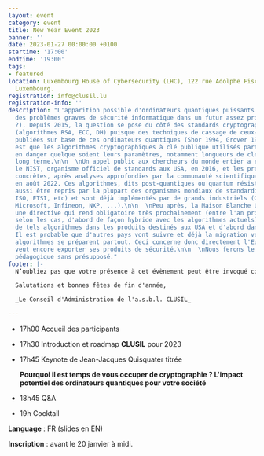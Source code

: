 ```yaml
---
layout: event
category: event
title: New Year Event 2023
banner: ''
date: 2023-01-27 00:00:00 +0100
startime: '17:00'
endtime: '19:00'
tags:
- featured
location: Luxembourg House of Cybersecurity (LHC), 122 rue Adolphe Fischer, L-1521
  Luxembourg.
registration: info@clusil.lu
registration-info: ''
description: "L'apparition possible d'ordinateurs quantiques puissants pourrait poser
  des problèmes graves de sécurité informatique dans un futur assez proche (> 2030
  ?). Depuis 2015, la question se pose du côté des standards cryptographiques en usage
  (algorithmes RSA, ECC, DH) puisque des techniques de cassage de ceux-ci ont été
  publiées sur base de ces ordinateurs quantiques (Shor 1994, Grover 1996, ...). L'impact
  est que les algorithmes cryptographiques à clé publique utilisés partout seraient
  en danger quelque soient leurs paramètres, notamment longueurs de clé secrète, à
  long terme.\n\n  \nUn appel public aux chercheurs du monde entier a été lancé par
  le NIST, organisme officiel de standards aux USA, en 2016, et les premières propositions
  concrètes, après analyses approfondies par la communauté scientifique, ont été approuvées
  en août 2022. Ces algorithmes, dits post-quantiques ou quantum résistants, vont
  aussi être repris par la plupart des organismes mondiaux de standardisation (IETF,
  ISO, ETSI, etc) et sont déjà implémentés par de grands industriels (Google, Amazon,
  Microsoft, Infineon, NXP, ...).\n\n  \nPeu après, la Maison Blanche USA a publié
  une directive qui rend obligatoire très prochainement (entre l'an prochain et 2030
  selon les cas, d'abord de façon hybride avec les algorithmes actuels) l'utilisation
  de tels algorithmes dans les produits destinés aux USA et d'abord dans son administration.
  Il est probable que d'autres pays vont suivre et déjà la migration vers ces nouveaux
  algorithmes se préparent partout. Ceci concerne donc directement l'Europe si elle
  veut encore exporter ses produits de sécurité.\n\n  \nNous ferons le point de façon
  pédagogique sans présupposé."
footer: |-
  N’oubliez pas que votre présence à cet évènement peut être invoqué comme CPE de vos certifications ISC2, ISACA et autres.

  Salutations et bonnes fêtes de fin d'année,

  _Le Conseil d'Administration de l'a.s.b.l. CLUSIL_

---
```

* 17h00 Accueil des participants
* 17h30 Introduction et roadmap **CLUSIL** pour 2023
* 17h45 Keynote de Jean-Jacques Quisquater titrée 

  **Pourquoi il est temps de vous occuper de cryptographie ? L'impact potentiel des ordinateurs quantiques pour votre société**
* 18h45 Q&A
* 19h Cocktail

**Language** : FR (slides en EN)

**Inscription** : avant le 20 janvier à midi.